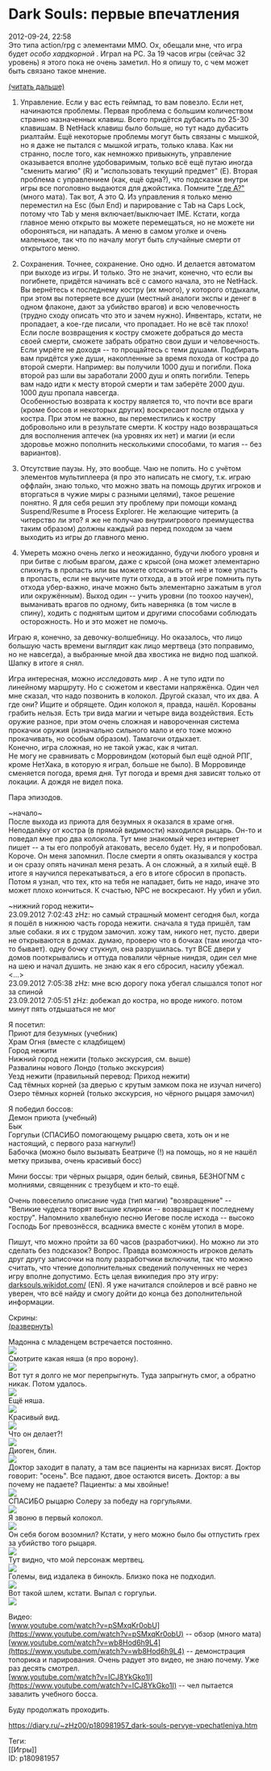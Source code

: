 Dark Souls: первые впечатления
===============================

   
 2012-09-24, 22:58   
  Это типа action/rpg с элементами MMO. Ох, обещали мне, что игра будет  *особо хардкорной*  . Играл на PC. За 19 часов игры (сейчас 32 уровень) я этого пока не очень заметил. Но я опишу то, с чем может быть связано такое мнение.   
   
  [(читать дальше)](https://zHz00.diary.ru/p180981957.htm?index=2#linkmore180981957m2)      
 1. Управление. Если у вас есть геймпад, то вам повезло. Если нет, начинаются проблемы. Первая проблема с большим количеством странно назначенных клавиш. Всего придётся дубасить по 25-30 клавишам. В NetHack клавиш было больше, но тут надо дубасить риалтайм. Ещё некоторые проблемы могут быть связаны с мышкой, но я даже не пытался с мышкой играть, только клава. Как ни странно, после того, как немножко привыкнуть, управление оказывается вполне удобоваримым, только всё ещё путаю иногда "сменить магию" (R) и "использовать текущий предмет" (E). Вторая проблема с управлением (как, ещё одна?), что подсказки внутри игры все поголовно выдаются для джойстика. Помните  ["где А?"](https://www.youtube.com/watch?v=X_sV2M4qhz4)  (много мата). Так вот, A это Q. Из управления я только меню переместил на Esc (был End) и парирование с Tab на Caps Lock, потому что Tab у меня включает/выключает IME. Кстати, когда главное меню открыто вы можете перемещаться, но не можете ни обороняться, ни нападать. А меню в самом уголке и очень маленькое, так что по началу могут быть случайные смерти от открытого меню.   
   
 2. Сохранения. Точнее, сохранение. Оно одно. И делается автоматом при выходе из игры. И только. Это не значит, конечно, что если вы погибнете, придётся начинать всё с самого начала, это не NetHack. Вы вернётесь к последнему костру (их много), у которого отдыхали, при этом вы потеряете все души (местный аналоги экспы и денег в одном флаконе, дают за убийство врагов) и всю человечность (трудно сходу описать что это и зачем нужно). Инвентарь, кстати, не пропадает, а кое-где писали, что пропадает. Но не всё так плохо! Если после возвращения к костру сможете добраться до места своей смерти, сможете забрать обратно свои души и человечность. Если умрёте не доходя -- то прощайтесь с теми душами. Подбирать вам придётся уже души, накопленные за время похода от костра до второй смерти. Например: вы получили 1000 душ и погибли. Пока второй раз шли вы заработали 2000 душ и опять погибли. Теперь вам надо идти к месту второй смерти и там заберёте 2000 душ. 1000 душ пропала навсегда.   
 Особенностью возврата к костру является то, что почти все враги (кроме боссов и некоторых других) воскресают после отдыха у костра. При этом не важно, вы переместились к костру добровольно или в результате смерти. К костру надо возвращаться для восполнения аптечек (на уровнях их нет) и магии (и если здоровье можно пополнить несколькими способами, то магия -- без вариантов).   
   
 3. Отсутствие паузы. Ну, это вообще. Чаю не попить. Но с учётом элементов мультиплеера (я про это написать не смогу, т.к. играю оффлайн, знаю только, что можно звать на помощь других игроков и вторгаться в чужие миры с разными целями), такое решение понятно. Я для себя решил эту проблему при помощи команд Suspend/Resume в Process Explorer. Не желающие читерить (а читерство ли это? я же не получаю внутриигрового преимущества таким образом) должны каждый раз перед походом за чаем выходить из игры до главного меню.   
   
 4. Умереть можно очень легко и неожиданно, будучи любого уровня и при битве с любым врагом, даже с крысой (она может элементарно спихнуть в пропасть или вы можете отскочить от неё и тоже упасть в пропасть, если не выучите пути отхода, а в этой игре помнить путь отхода убер-важно, иначе можно быть элементарно зажатым в угол или окружённым). Выход один -- учить уровни (по тоохоо научен), выманивать врагов по одному, бить наверняка (в том числе в спину), ходить с поднятым щитом и другими способами соблюдать осторожность. Но и это может не помочь.   
   
 Играю я, конечно, за девочку-волшебницу. Но оказалось, что лицо большую часть времени выглядит как лицо мертвеца (это поправимо, но не навсегда), а выбранные мной два хвостика не видно под шапкой. Шапку в итоге я снял.   
   
 Игра интересная, можно  *исследовать мир*  . А не тупо идти по линейному маршруту. Но с сюжетом и квестами напряжёнка. Один чел мне сказал, что надо позвонить в колокол. Другой сказал, что их два. А где они? Ищите и обрящете. Один колокол я, правда, нашёл. Корованы грабить нельзя. Есть три вида магии и четыре вида воздействия. Есть оружие разное, при этом очень сложная и навороченная система прокачки оружия (изначально сильного мало и его тоже можно прокачивать, но особым образом). Тамагочи отдыхает.   
 Конечно, игра сложная, но не такой ужас, как я читал.   
 Не могу не сравнивать с Морровиндом (который был ещё одной РПГ, кроме НетХака, в которую я играл, больше не было). В Морровинде сменяется погода, время дня. Тут погода и время дня зависят только от локации. А дождя не видел пока.   
   
 Пара эпизодов.   
   
 ~начало~   
 После выхода из приюта для безумных я оказался в храме огня. Неподалёку от костра (в прямой видимости) находился рыцарь. Он-то и поведал мне про два колокола. Тут мне знакомый через интернет пишет -- а ты его попробуй атаковать, весело будет. Ну, я и попробовал. Короче. Он меня запомнил. После смерти я опять оказывался у костра и он сразу опять начинал меня резать. А он сложный, а я хилый ещё. В итоге я научился перекатываться, а его в итоге сбросил в пропасть. Потом я узнал, что тех, кто на тебя не нападает, бить не надо, иначе это может плохо кончиться. К счастью, NPC не воскресают. Ну убил и убил.   
   
 ~нижний город нежити~   
 23.09.2012 7:02:43 zHz: но самый страшный момент сегодня был, когда я пошёл в нижнюю часть города нежити. сначала я туда пришёл, там злые собаки. я их с трудом замочил. хожу там, никого нет, пусто. двери не открываются в домах. думаю, проверю что в бочках (там иногда что-то бывает). одну бочку стукнул, она разрушилась. тут ВСЕ двери у домов пооткрывались и оттуда повалили чёрные ниндзя, один сел мне на шею и начал душить. не знаю как я его сбросил, насилу убежал.   
 <...>   
 23.09.2012 7:05:38 zHz: мне всю дорогу пока убегал слышался топот ног за спиной   
 23.09.2012 7:05:51 zHz: добежал до костра, но вроде никого. потом минут пять отдышаться не мог   
   
 Я посетил:   
 Приют для безумных (учебник)   
 Храм Огня (вместе с кладбищем)   
 Город нежити   
 Нижний город нежити (только экскурсия, см. выше)   
 Развалины нового Лондо (только экскурсия)   
 Уезд нежити (правильный перевод: Приход нежити)   
 Сад тёмных корней (за дверью с крутым замком пока не изучал ничего)   
 Озеро тёмных корней (только экскурсия, но чёрного рыцаря замочил)   
   
 Я победил боссов:   
 Демон приюта (учебный)   
 Бык   
 Горгульи (СПАСИБО помогающему рыцарю света, хоть он и не настоящий, с первого раза нагнули!)   
 Бабочка (можно было вызывать Беатриче (!) на помощь, но я не нашёл метку призыва, очень красивый босс)   
   
 Мини боссы: три чёрных рыцаря, один белый, свинья, БЕЗНОГNМ с молниями, священник с трезубцем и кто-то ещё.   
   
 Очень повеселило описание чуда (тип магии) "возвращение" -- "Великие чудеса творят высшие клирики -- возвращает к последнему костру". Напомнило хвалебную песню Иегове после исхода -- высоко Господь Бог превознёсся, всадника вместе с конём утопил в море.   
   
 Пишут, что можно пройти за 60 часов (разработчики). Но можно ли это сделать без подсказок? Вопрос. Правда возможность игроков делать друг другу записочки на полу разработчики включили, так что можно считать, что чтение дополнительных сведений полученных не через игру вполне допустимо. Есть целая википедия про эту игру:  [darksouls.wikidot.com/](http://darksouls.wikidot.com/)  (EN). Я уже начитался спойлеров и всё равно не уверен, что всё найду и смогу дойти до конца без дополнительной информации.   
   
 Скрины:   
  [(развернуть)](https://zHz00.diary.ru/p180981957.htm?index=1#linkmore180981957m1)      
    
 Мадонна с младенцем встречается постоянно.   
  [![](http://i061.radikal.ru/1209/f7/649ca3c1f2a7t.jpg)](http://i061.radikal.ru/1209/f7/649ca3c1f2a7.png)    
 Смотрите какая няша (я про ворону).   
  [![](http://s51.radikal.ru/i134/1209/24/a4f3bb08c288t.jpg)](http://s51.radikal.ru/i134/1209/24/a4f3bb08c288.png)    
 Вот тут я долго не мог перепрыгнуть. Туда запрыгнуть смог, а обратно никак. Потом удалось.   
  [![](https://d.radikal.ru/d24/2201/99/74694881d833t.jpg)](http://radikal.ru/fp/hdgldn10e2ghz)    
 Ещё няша.   
  [![](http://s011.radikal.ru/i315/1209/93/b8b1cf355938t.jpg)](http://s011.radikal.ru/i315/1209/93/b8b1cf355938.png)    
 Красивый вид.   
  [![](http://s016.radikal.ru/i335/1209/0c/cfe0ca550bcbt.jpg)](http://s016.radikal.ru/i335/1209/0c/cfe0ca550bcb.jpg)    
 Что он делает?!   
  [![](http://i061.radikal.ru/1209/a8/d406ee6644d8t.jpg)](http://i061.radikal.ru/1209/a8/d406ee6644d8.png)    
 Диоген, блин.   
  [![](http://s58.radikal.ru/i159/1209/72/0381e3617568t.jpg)](http://s58.radikal.ru/i159/1209/72/0381e3617568.png)    
 Доктор заходит в палату, а там все пациенты на карнизах висят. Доктор говорит: "осень". Все падают, двое остаются висеть. Доктор: а вы почему не падаете? Пациенты: а мы хвойные!   
  [![](http://s011.radikal.ru/i318/1209/48/1d645c436874t.jpg)](http://s011.radikal.ru/i318/1209/48/1d645c436874.png)    
 СПАСИБО рыцарю Солеру за победу на горгульями.   
  [![](http://s017.radikal.ru/i422/1209/ca/896c0b4adbcft.jpg)](http://s017.radikal.ru/i422/1209/ca/896c0b4adbcf.png)    
 Я звоню в первый колокол.   
  [![](http://s017.radikal.ru/i404/1209/d1/df11fb85e172t.jpg)](http://s017.radikal.ru/i404/1209/d1/df11fb85e172.png)    
 Он себя богом возомнил? Кстати, у него можно было бы отпустить грех за убийство того рыцаря.   
  [![](http://s50.radikal.ru/i129/1209/b9/f63f85592af5t.jpg)](http://s50.radikal.ru/i129/1209/b9/f63f85592af5.png)    
 Тут видно, что мой персонаж мертвец.   
  [![](http://i002.radikal.ru/1209/cf/782aa233e1a9t.jpg)](http://i002.radikal.ru/1209/cf/782aa233e1a9.png)    
 Големы, вид издалека в бинокль. Близко пока не подходил.   
  [![](http://s45.radikal.ru/i108/1209/6c/5c454053b06ft.jpg)](http://s45.radikal.ru/i108/1209/6c/5c454053b06f.png)    
 Вот такой шлем, кстати. Выпал с горгульи.   
  [![](http://s017.radikal.ru/i424/1209/e7/d61eb187fb5et.jpg)](http://s017.radikal.ru/i424/1209/e7/d61eb187fb5e.png)    
    
     
 Видео:   
  [www.youtube.com/watch?v=pSMxqKr0obU](https://www.youtube.com/watch?v=pSMxqKr0obU)  -- обзор (много мата)   
  [www.youtube.com/watch?v=wb8Hod6h9L4](https://www.youtube.com/watch?v=wb8Hod6h9L4)  -- демонстрация топорика и парирования. Очень радует это видео, не знаю почему. Уже раз десять смотрел.   
  [www.youtube.com/watch?v=ICJ8YkGko1I](https://www.youtube.com/watch?v=ICJ8YkGko1I)  -- чел пытается завалить учебного босса.   
   
 Буду продолжать проходить.     
    
 <https://diary.ru/~zHz00/p180981957_dark-souls-pervye-vpechatleniya.htm>   
   
 Теги:   
 [[Игры]]   
 ID: p180981957